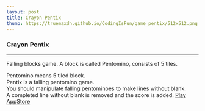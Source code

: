 ```yaml
---
layout: post
title: Crayon Pentix
thumb: https://truemaxdh.github.io/CodingIsFun/game_pentix/512x512.png
---
```

<h3>Crayon Pentix</h3>
                <hr>
                <p>Falling blocks game. A block is called Pentomino, consists of 5 tiles.</p>
                <p class="detail">
                  Pentomino means 5 tiled block.<br>
                  Pentix is a falling pentomino game.<br> 
                  You should manipulate falling pentominoes to make lines without blank.<br>
                  A completed line without blank is removed and the score is added.
                  <a href="#" class="cta" onclick="openPopup('https://truemaxdh.github.io/CodingIsFun/game_pentix/www/');">Play</a>
                  <a href="https://play.google.com/store/apps/details?id=com.pgmaru.SimplePentix" target="_appStore" class="cta">AppStore</a>
                </p>
